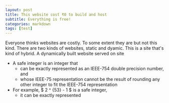 ```yaml
---
layout: post
title: This website cost ₹0 to build and host
subtitle: Everything is free!
categories: markdown
tags: [test]
---
```


Everyone thinks websites are costly. To some extent they are but not this kind. There are two kinds of websites, static and dyamic. This is a site that's kind of hybrid. A dynamically built website served on site
* A safe integer is an integer that
  * can be exactly represented as an IEEE-754 double precision number, and
  * whose IEEE-75 representation cannot be the result of rounding any other integer to fit the IEEE-754 representation
* For example, $ 2 ^ {53} - 1 $ is a safe integer,
  * it can be exactly represented 
